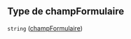 ## Type de champFormulaire

`string` ([champFormulaire](frw-transmission-definitions-itemconditions-properties-champformulaire.md))
